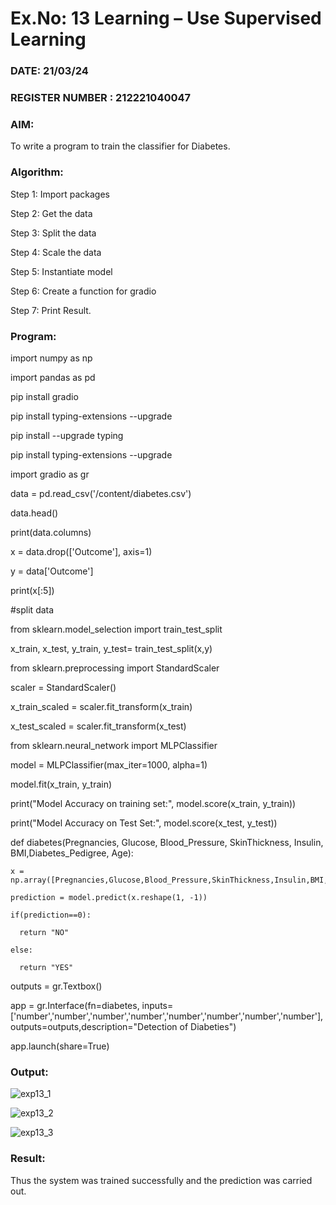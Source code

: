 # Ex.No: 13 Learning – Use Supervised Learning  
### DATE:  21/03/24                                                                         
### REGISTER NUMBER :  212221040047
### AIM: 
To write a program to train the classifier for Diabetes.
###  Algorithm:
Step 1: Import packages

Step 2: Get the data

Step 3: Split the data

Step 4: Scale the data

Step 5: Instantiate model

Step 6: Create a function for gradio

Step 7: Print Result. 

### Program:
import numpy as np

import pandas as pd

pip install gradio

pip install typing-extensions --upgrade

pip install --upgrade typing

pip install typing-extensions --upgrade

import gradio as gr

data = pd.read_csv('/content/diabetes.csv')

data.head()

print(data.columns)

x = data.drop(['Outcome'], axis=1)

y = data['Outcome']

print(x[:5])

#split data

from sklearn.model_selection import train_test_split

x_train, x_test, y_train, y_test= train_test_split(x,y)

from sklearn.preprocessing import StandardScaler

scaler = StandardScaler()

x_train_scaled = scaler.fit_transform(x_train)

x_test_scaled = scaler.fit_transform(x_test)

from sklearn.neural_network import MLPClassifier

model = MLPClassifier(max_iter=1000, alpha=1)

model.fit(x_train, y_train)

print("Model Accuracy on training set:", model.score(x_train, y_train))

print("Model Accuracy on Test Set:", model.score(x_test, y_test))

def diabetes(Pregnancies, Glucose, Blood_Pressure, SkinThickness, Insulin, BMI,Diabetes_Pedigree, Age):

    x = np.array([Pregnancies,Glucose,Blood_Pressure,SkinThickness,Insulin,BMI,Diabetes_Pedigree,Age])
    
    prediction = model.predict(x.reshape(1, -1))
    
    if(prediction==0):
    
      return "NO"
      
    else:
    
      return "YES"

outputs = gr.Textbox()

app = gr.Interface(fn=diabetes, inputs=['number','number','number','number','number','number','number','number'], outputs=outputs,description="Detection of Diabeties")

app.launch(share=True)


### Output:
![exp13_1](https://github.com/elakiet/Miniproject_AI/assets/133135881/b8c4e4f7-0fa6-46bd-ab74-52ddd213b1a9)

![exp13_2](https://github.com/elakiet/Miniproject_AI/assets/133135881/680919ae-97f1-473b-8a6c-cd70e2d69928)

![exp13_3](https://github.com/elakiet/Miniproject_AI/assets/133135881/b78f2622-3879-49a8-9a34-a2efc0b1bb1e)


### Result:
Thus the system was trained successfully and the prediction was carried out.
